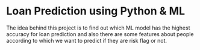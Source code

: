 # Loan Prediction using Python & ML
  
The idea behind this project is to find out which ML model has the highest accuracy for loan prediction and also there are some features about people according to which we want to predict 
if they are risk flag or not.